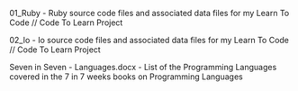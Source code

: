 01_Ruby - Ruby source code files and associated data files for my Learn To Code // Code To Learn Project

02_Io - Io source code files and associated data files for my Learn To Code // Code To Learn Project

Seven in Seven - Languages.docx - List of the Programming Languages covered in the 7 in 7 weeks books on Programming Languages

